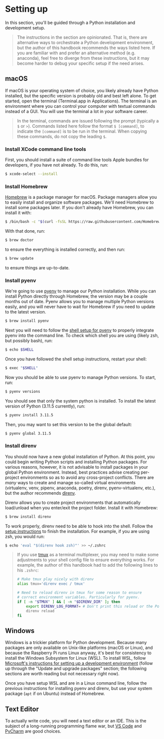 # Setting up

In this section, you'll be guided through a Python installation and
development setup.

> The instructions in the section are opinionated. That is, there are
> alternative ways to orchestrate a Python development environment,
> but the author of this handbook recommends the ways listed here.
> If you are familiar with and prefer an alternative method (e.g.
> anaconda), feel free to diverge from these instructions, but it
> may become harder to debug your specific setup if the need arises.

## macOS
If macOS is your operating system of choice, you likely already have
Python installed, but the specific version is probably old and best left
alone. To get started, open the terminal (Terminal.app in Applications).
The terminal is an environment where you can control your computer with
textual commands instead of a GUI. You will use the terminal a lot in
your software career.

> In the terminal, commands are issued following the prompt (typically a
> `$` or `>`). Commands listed here follow the format `$ [command]`, to
> indicate the `[command]` is to be run in the terminal. When copying
> these commands, do not copy the leading `$`.

### Install XCode command line tools
First, you should install a suite of command line tools Apple bundles
for developers, if you have not already. To do this, run:

```bash
$ xcode-select --install
```

### Install Homebrew
[Homebrew](https://brew.sh/) is a package manager for macOS. Package
managers allow you to easily install and organize software packages. We'll
need Homebrew to install some packages later. If you don't already have
Homebrew, you can install it with:

```bash
$ /bin/bash -c "$(curl -fsSL https://raw.githubusercontent.com/Homebrew/install/HEAD/install.sh)"
```

With that done, run:

```bash
$ brew doctor
```

to ensure the everything is installed correctly, and then run:

```bash
$ brew update
```

to ensure things are up-to-date.

### Install pyenv
We're going to use [pyenv](https://github.com/pyenv/pyenv) to manage our Python
installation. While you can install Python directly through Homebrew, the version
may be a couple months out of date. Pyenv allows you to manage multiple Python
versions easily, and you will never have to wait for Homebrew if you need to update
to the latest version.

```bash
$ brew install pyenv
```

Next you will need to follow the
[shell setup for pyenv](https://github.com/pyenv/pyenv#set-up-your-shell-environment-for-pyenv)
to properly integrate pyenv into the command line. To check which shell you are using (likely
zsh, but possibly bash), run:

```bash
$ echo $SHELL
```

Once you have followed the shell setup instructions, restart your shell:

```bash
$ exec "$SHELL"
```

Now you should be able to use pyenv to manage Python versions. To start, run:

```bash
$ pyenv versions
```

You should see that only the system python is installed. To install the latest version
of Python (3.11.5 currently), run:

```bash
$ pyenv install 3.11.5
```

Then, you may want to set this version to be the global default:

```bash
$ pyenv global 3.11.5
```

### Install direnv
You should now have a new global installation of Python. At this point, you could
begin writing Python scripts and installing Python packages. For various reasons,
however, it is not advisable to install packages in your global Python environment.
Instead, best practices advise creating per-project environments so as to avoid
any cross-project conflicts. There are *many* ways to create and manage so-called
virtual environments (virtualenv, venv, pipenv, anaconda, poetry, direnv, pyenv-virtualenv,
etc.), but the author recommends [direnv](https://direnv.net/).

Direnv allows you to create project environments that automatically load/unload
when you enter/exit the project folder. Install it with Homebrew:

```bash
$ brew install direnv
```

To work properly, direnv need to be able to hook into the shell. Follow the
[setup instructions](https://direnv.net/docs/hook.html) to finish the installation.
For example, if you are using zsh, you would run:
```zsh
$ echo 'eval "$(direnv hook zsh)"' >> ~/.zshrc
```

> If you use [tmux](https://github.com/tmux/tmux/wiki) as a terminal multiplexer,
> you may need to make some adjustments to your shell config file to ensure everything
> works. For example, the author of this handbook had to add the following lines to
> his `.zshrc`:
>
> ```bash
> # Make tmux play nicely with direnv
> alias tmux='direnv exec / tmux'
> 
> # Need to reload direnv in tmux for some reason to ensure
> # correct environment variables. Particularly for pyenv.
> if [ -n "$TMUX" ] && [ -n "$DIRENV_DIR" ]; then
>     export DIRENV_LOG_FORMAT= # Don't print this reload or the Powerlevel10k prompt will freak out.
>     direnv reload
> fi
> ```

## Windows
Windows is a trickier platform for Python development. Because many packages are
only available on Unix-like platforms (macOS or Linux), and because the Raspberry
Pi runs Linux anyway, it's best for consistency to install the Windows Subsystem
for Linux (WSL). To install WSL, follow [Microsoft's instructions for setting up
a development environment](https://learn.microsoft.com/en-us/windows/wsl/setup/environment)
(follow up through the "Update and upgrade packages" section; the following sections
are worth reading but not necessary right now).

Once you have setup WSL and are in a Linux command line, follow the previous instructions
for installing pyenv and direnv, but use your system package (`apt` if on Ubuntu) instead of
Homebrew.

## Text Editor
To actually write code, you will need a text editor or an IDE. This is the subject of a
long-running programming flame war, but [VS Code](https://code.visualstudio.com/) and
[PyCharm](https://www.jetbrains.com/pycharm/) are good choices.
